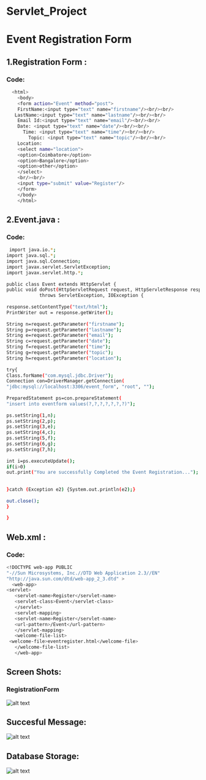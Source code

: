# Servlet_Project

# Event Registration Form
## 1.Registration Form :

 ### Code: 
```sh
  <html>  
    <body>  
    <form action="Event" method="post">  
    FirstName:<input type="text" name="firstname"/><br/><br/>  
   LastName:<input type="text" name="lastname"/><br/><br/>  
    Email Id:<input type="text" name="email"/><br/><br/>  
    Date: <input type="text" name="date"/><br/><br/>  
      Time: <input type="text" name="time"/><br/><br/>  
        Topic: <input type="text" name="topic"/><br/><br/>  
    Location:  
    <select name="location">  
    <option>Coimbatore</option>  
    <option>Bangalore</option>  
    <option>other</option>  
    </select>  
    <br/><br/>  
    <input type="submit" value="Register"/>  
    </form>  
    </body>  
    </html>  
```



## 2.Event.java :

### Code:
```sh
 import java.io.*;  
import java.sql.*;  
import java.sql.Connection;
import javax.servlet.ServletException;  
import javax.servlet.http.*;  
  
public class Event extends HttpServlet {  
public void doPost(HttpServletRequest request, HttpServletResponse response)  
            throws ServletException, IOException {  
  
response.setContentType("text/html");  
PrintWriter out = response.getWriter();  
          
String n=request.getParameter("firstname");  
String p=request.getParameter("lastname");  
String e=request.getParameter("email");  
String c=request.getParameter("date");  
String f=request.getParameter("time");  
String g=request.getParameter("topic");  
String h=request.getParameter("location");  
          
try{  
Class.forName("com.mysql.jdbc.Driver");  
Connection con=DriverManager.getConnection(  
"jdbc:mysql://localhost:3306/event_form", "root", "");  
  
PreparedStatement ps=con.prepareStatement(  
"insert into eventform values(?,?,?,?,?,?,?)");  
  
ps.setString(1,n);  
ps.setString(2,p);  
ps.setString(3,e);  
ps.setString(4,c);  
ps.setString(5,f); 
ps.setString(6,g); 
ps.setString(7,h); 
          
int i=ps.executeUpdate();  
if(i>0)  
out.print("You are successfully Completed the Event Registration...");  
      
          
}catch (Exception e2) {System.out.println(e2);}  
          
out.close();  
}  
  
}
```

## Web.xml  :

### Code:
 ```sh
 <!DOCTYPE web-app PUBLIC
 "-//Sun Microsystems, Inc.//DTD Web Application 2.3//EN"
 "http://java.sun.com/dtd/web-app_2_3.dtd" >
   <web-app>  
 <servlet>  
    <servlet-name>Register</servlet-name>  
    <servlet-class>Event</servlet-class>  
    </servlet>  
    <servlet-mapping>  
    <servlet-name>Register</servlet-name>  
    <url-pattern>/Event</url-pattern>  
    </servlet-mapping>  
    <welcome-file-list>  
  <welcome-file>eventregister.html</welcome-file>  
    </welcome-file-list> 
    </web-app>  
```
## Screen Shots:
### RegistrationForm
![alt text](https://raw.githubusercontent.com/suriyanS/Learning/master/Registration%20form.png "Logo Title Text 1")
## Succesful Message:
![alt text](https://raw.githubusercontent.com/suriyanS/Learning/master/Succesful%20Message.png "Logo Title Text 1")

## Database Storage:
![alt text](https://raw.githubusercontent.com/suriyanS/Learning/master/Stored%20In%20Db.png "Logo Title Text 1")
